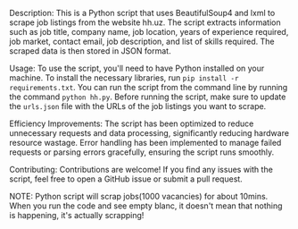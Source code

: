 Description: This is a Python script that uses BeautifulSoup4 and lxml to scrape job listings from the website hh.uz. The script extracts information such as job title, company name, job location, years of experience required, job market, contact email, job description, and list of skills required. The scraped data is then stored in JSON format.

Usage: To use the script, you'll need to have Python installed on your machine. To install the necessary libraries, run `pip install -r requirements.txt`. You can run the script from the command line by running the command `python hh.py`. Before running the script, make sure to update the `urls.json` file with the URLs of the job listings you want to scrape.

Efficiency Improvements: The script has been optimized to reduce unnecessary requests and data processing, significantly reducing hardware resource wastage. Error handling has been implemented to manage failed requests or parsing errors gracefully, ensuring the script runs smoothly.

Contributing: Contributions are welcome! If you find any issues with the script, feel free to open a GitHub issue or submit a pull request.

NOTE: Python script will scrap jobs(1000 vacancies) for about 10mins. When you run the code and see empty blanc, it doesn't mean that nothing is happening, it's actually scrapping! 
